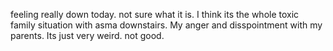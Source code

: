 feeling really down today.  not sure what it is.  I think its the whole toxic family situation with asma downstairs.  My anger and disspointment with my parents.  Its just very weird.  not good.